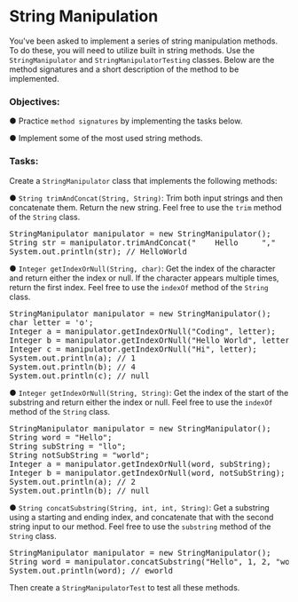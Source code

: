 <div class="module_description active_lesson_with_video ">
									<h1 id="string-manipulation">String Manipulation</h1>
<p>You've been asked to implement a series of string manipulation methods. To do these, you will need to utilize built in string methods. Use the <code>StringManipulator</code> and <code>StringManipulatorTesting</code> classes. Below are the method signatures and a short description of the method to be implemented.</p>
<h3 id="objectives">Objectives:</h3>
<p>● Practice <code>method signatures</code> by implementing the tasks below.</p>
<p>● Implement some of the most used string methods.</p>
<h3 id="tasks">Tasks:</h3>
<p>Create a <code>StringManipulator</code> class that implements the following methods:</p>
<p>● <code>String trimAndConcat(String, String)</code>: Trim both input strings and then concatenate them. Return the new string. Feel free to use the <code>trim</code> method of the <code>String</code> class.</p>
<pre data-language="java" class="rainbow"><span class="entity class from-rainbow">StringManipulator</span> manipulator <span class="operator from-rainbow">=</span> <span class="keyword from-rainbow">new</span> StringManipulator();
<span class="entity class from-rainbow">String</span> str <span class="operator from-rainbow">=</span> manipulator.trimAndConcat(<span class="string from-rainbow">"    Hello     "</span>,<span class="string from-rainbow">"     World    "</span>);
<span class="entity class from-rainbow">System</span>.out.println(str); <span class="comment from-rainbow">// HelloWorld </span>
</pre>
<p>● <code>Integer getIndexOrNull(String, char)</code>: Get the index of the character and return either the index or null. If the character appears multiple times, return the first index. Feel free to use the <code>indexOf</code> method of the <code>String</code> class.</p>
<pre data-language="java" class="rainbow"><span class="entity class from-rainbow">StringManipulator</span> manipulator <span class="operator from-rainbow">=</span> <span class="keyword from-rainbow">new</span> StringManipulator();
<span class="keyword from-rainbow">char</span> letter <span class="operator from-rainbow">=</span> <span class="char from-rainbow">'o'</span>;
<span class="entity class from-rainbow">Integer</span> a <span class="operator from-rainbow">=</span> manipulator.getIndexOrNull(<span class="string from-rainbow">"Coding"</span>, letter);
<span class="entity class from-rainbow">Integer</span> b <span class="operator from-rainbow">=</span> manipulator.getIndexOrNull(<span class="string from-rainbow">"Hello World"</span>, letter);
<span class="entity class from-rainbow">Integer</span> c <span class="operator from-rainbow">=</span> manipulator.getIndexOrNull(<span class="string from-rainbow">"Hi"</span>, letter);
<span class="entity class from-rainbow">System</span>.out.println(a); <span class="comment from-rainbow">// 1</span>
<span class="entity class from-rainbow">System</span>.out.println(b); <span class="comment from-rainbow">// 4</span>
<span class="entity class from-rainbow">System</span>.out.println(c); <span class="comment from-rainbow active_pre">// null</span>
</pre>
<p>● <code>Integer getIndexOrNull(String, String)</code>: Get the index of the start of the substring and return either the index or null. Feel free to use the <code>indexOf</code> method of the <code>String</code> class.</p>
<pre data-language="java" class="rainbow active_pre"><span class="entity class from-rainbow">StringManipulator</span> manipulator <span class="operator from-rainbow">=</span> <span class="keyword from-rainbow">new</span> StringManipulator();
<span class="entity class from-rainbow">String</span> word <span class="operator from-rainbow">=</span> <span class="string from-rainbow">"Hello"</span>;
<span class="entity class from-rainbow">String</span> subString <span class="operator from-rainbow">=</span> <span class="string from-rainbow">"llo"</span>;
<span class="entity class from-rainbow">String</span> notSubString <span class="operator from-rainbow">=</span> <span class="string from-rainbow">"world"</span>;
<span class="entity class from-rainbow">Integer</span> a <span class="operator from-rainbow">=</span> manipulator.getIndexOrNull(word, subString);
<span class="entity class from-rainbow">Integer</span> b <span class="operator from-rainbow">=</span> manipulator.getIndexOrNull(word, notSubString);
<span class="entity class from-rainbow">System</span>.out.println(a); <span class="comment from-rainbow">// 2</span>
<span class="entity class from-rainbow">System</span>.out.println(b); <span class="comment from-rainbow">// null</span>
</pre>
<p>● <code>String concatSubstring(String, int, int, String)</code>: Get a substring using a starting and ending index, and concatenate that with the second string input to our method. Feel free to use the <code>substring</code> method of the <code>String</code> class.</p>
<pre data-language="java" class="rainbow"><span class="entity class from-rainbow">StringManipulator</span> manipulator <span class="operator from-rainbow">=</span> <span class="keyword from-rainbow">new</span> StringManipulator();
<span class="entity class from-rainbow">String</span> word <span class="operator from-rainbow">=</span> manipulator.concatSubstring(<span class="string from-rainbow">"Hello"</span>, <span class="integer from-rainbow">1</span>, <span class="integer from-rainbow">2</span>, <span class="string from-rainbow">"world"</span>);
<span class="entity class from-rainbow">System</span>.out.println(word); <span class="comment from-rainbow">// eworld</span>
</pre>
<p>Then create a <code>StringManipulatorTest</code> to test all these methods.</p>

</div>
